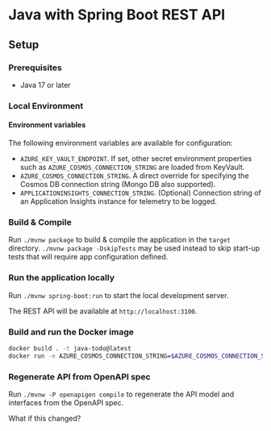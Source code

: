# Java with Spring Boot REST API

## Setup

### Prerequisites

- Java 17 or later

### Local Environment

#### Environment variables

The following environment variables are available for configuration:

- `AZURE_KEY_VAULT_ENDPOINT`. If set, other secret environment properties such as `AZURE_COSMOS_CONNECTION_STRING` are loaded from KeyVault.
- `AZURE_COSMOS_CONNECTION_STRING`. A direct override for specifying the Cosmos DB connection string (Mongo DB also supported).
- `APPLICATIONINSIGHTS_CONNECTION_STRING`. (Optional) Connection string of an Application Insights instance for telemetry to be logged.

### Build & Compile

Run `./mvnw package` to build & compile the application in the `target` directory.
`./mvnw package -DskipTests` may be used instead to skip start-up tests that will require app configuration defined.

### Run the application locally

Run `./mvnw spring-boot:run` to start the local development server.

The REST API will be available at `http://localhost:3100`.

### Build and run the Docker image

```bash
docker build . -t java-todo@latest
docker run -e AZURE_COSMOS_CONNECTION_STRING=$AZURE_COSMOS_CONNECTION_STRING -p 3100:3100 -t java-todo@latest
```

### Regenerate API from OpenAPI spec

Run `./mvnw -P openapigen compile` to regenerate the API model and interfaces from the OpenAPI spec.

What if this changed?